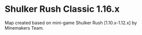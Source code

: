 # Shulker Rush Classic 1.16.x

Map created based on mini-game Shulker Rush [1.10.x-1.12.x] by Minemakers Team.